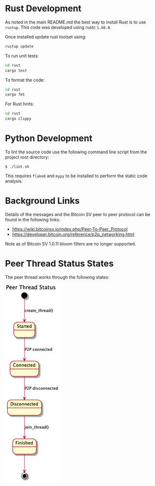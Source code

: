 
# Rust Development
As noted in the main README.md  the best way to install Rust is to use `rustup`.
This code was developed using rustc `1.60.0`.

Once installed update rust toolset using:
```bash
rustup update
```

To run unit tests:
```bash
cd rust
cargo test
```

To format the code:
```bash
cd rust
cargo fmt
```

For Rust hints:
```bash
cd rust
cargo clippy
```

# Python Development
To lint the source code use the following command line script from the project root directory:
```
$ ./lint.sh
```
This requires `flake8` and `mypy` to be installed to perform the static code analysis.

# Background Links
Details of the messages and the Bitcoin SV peer to peer protocol can be found in the following links:

* https://wiki.bitcoinsv.io/index.php/Peer-To-Peer_Protocol
* https://developer.bitcoin.org/reference/p2p_networking.html


Note as of Bitcoin SV 1.0.11 bloom filters are no longer supported.
# Peer Thread Status States
The peer thread works through the following states:

![States](diagrams/threadstates.png)

